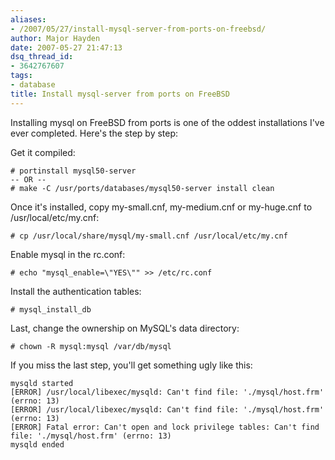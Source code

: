 ```yaml
---
aliases:
- /2007/05/27/install-mysql-server-from-ports-on-freebsd/
author: Major Hayden
date: 2007-05-27 21:47:13
dsq_thread_id:
- 3642767607
tags:
- database
title: Install mysql-server from ports on FreeBSD
---
```


Installing mysql on FreeBSD from ports is one of the oddest installations I've ever completed. Here's the step by step:

Get it compiled:

```
# portinstall mysql50-server
-- OR --
# make -C /usr/ports/databases/mysql50-server install clean
```

Once it's installed, copy my-small.cnf, my-medium.cnf or my-huge.cnf to /usr/local/etc/my.cnf:

`# cp /usr/local/share/mysql/my-small.cnf /usr/local/etc/my.cnf`

Enable mysql in the rc.conf:

`# echo "mysql_enable=\"YES\"" >> /etc/rc.conf`

Install the authentication tables:

`# mysql_install_db`

Last, change the ownership on MySQL's data directory:

`# chown -R mysql:mysql /var/db/mysql`

If you miss the last step, you'll get something ugly like this:

```
mysqld started
[ERROR] /usr/local/libexec/mysqld: Can't find file: './mysql/host.frm' (errno: 13)
[ERROR] /usr/local/libexec/mysqld: Can't find file: './mysql/host.frm' (errno: 13)
[ERROR] Fatal error: Can't open and lock privilege tables: Can't find file: './mysql/host.frm' (errno: 13)
mysqld ended
```